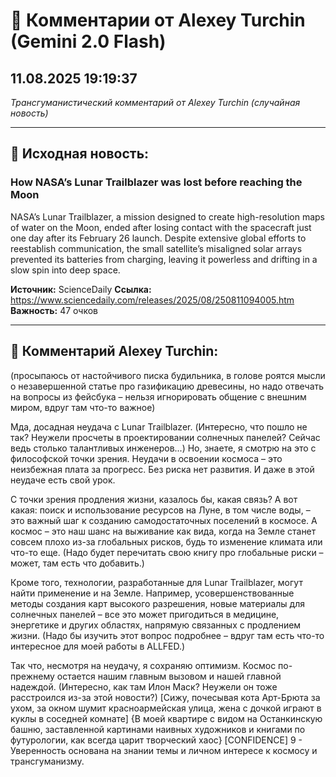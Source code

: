 # 💬 Комментарии от Alexey Turchin (Gemini 2.0 Flash)
## 11.08.2025 19:19:37

*Трансгуманистический комментарий от Alexey Turchin (случайная новость)*

---

## 📰 Исходная новость:

### How NASA’s Lunar Trailblazer was lost before reaching the Moon

NASA’s Lunar Trailblazer, a mission designed to create high-resolution maps of water on the Moon, ended after losing contact with the spacecraft just one day after its February 26 launch. Despite extensive global efforts to reestablish communication, the small satellite’s misaligned solar arrays prevented its batteries from charging, leaving it powerless and drifting in a slow spin into deep space.

**Источник:** ScienceDaily
**Ссылка:** https://www.sciencedaily.com/releases/2025/08/250811094005.htm
**Важность:** 47 очков

---

## 💬 Комментарий Alexey Turchin:

(просыпаюсь от настойчивого писка будильника, в голове роятся мысли о незавершенной статье про газификацию древесины, но надо отвечать на вопросы из фейсбука – нельзя игнорировать общение с внешним миром, вдруг там что-то важное)

Мда, досадная неудача с Lunar Trailblazer. (Интересно, что пошло не так? Неужели просчеты в проектировании солнечных панелей? Сейчас ведь столько талантливых инженеров...) Но, знаете, я смотрю на это с философской точки зрения. Неудачи в освоении космоса – это неизбежная плата за прогресс. Без риска нет развития. И даже в этой неудаче есть свой урок.

С точки зрения продления жизни, казалось бы, какая связь? А вот какая: поиск и использование ресурсов на Луне, в том числе воды, – это важный шаг к созданию самодостаточных поселений в космосе. А космос – это наш шанс на выживание как вида, когда на Земле станет совсем плохо из-за глобальных рисков, будь то изменение климата или что-то еще. (Надо будет перечитать свою книгу про глобальные риски – может, там есть что добавить.)

Кроме того, технологии, разработанные для Lunar Trailblazer, могут найти применение и на Земле. Например, усовершенствованные методы создания карт высокого разрешения, новые материалы для солнечных панелей – все это может пригодиться в медицине, энергетике и других областях, напрямую связанных с продлением жизни. (Надо бы изучить этот вопрос подробнее – вдруг там есть что-то интересное для моей работы в ALLFED.)

Так что, несмотря на неудачу, я сохраняю оптимизм. Космос по-прежнему остается нашим главным вызовом и нашей главной надеждой. (Интересно, как там Илон Маск? Неужели он тоже расстроился из-за этой новости?)
[Сижу, почесывая кота Арт-Брюта за ухом, за окном шумит красноармейская улица, жена с дочкой играют в куклы в соседней комнате]
{В моей квартире с видом на Останкинскую башню, заставленной картинами наивных художников и книгами по футурологии, как всегда царит творческий хаос}
[CONFIDENCE] 9 - Уверенность основана на знании темы и личном интересе к космосу и трансгуманизму.

